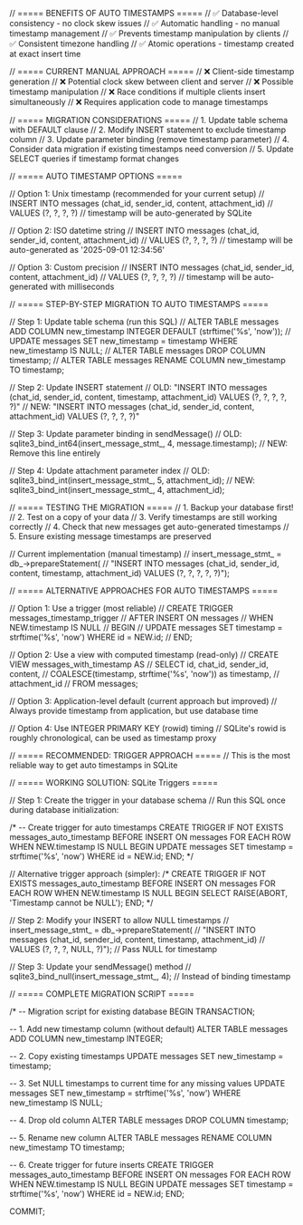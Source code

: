   // ===== BENEFITS OF AUTO TIMESTAMPS =====
  // ✅ Database-level consistency - no clock skew issues
  // ✅ Automatic handling - no manual timestamp management
  // ✅ Prevents timestamp manipulation by clients
  // ✅ Consistent timezone handling
  // ✅ Atomic operations - timestamp created at exact insert time

  // ===== CURRENT MANUAL APPROACH =====
  // ❌ Client-side timestamp generation
  // ❌ Potential clock skew between client and server
  // ❌ Possible timestamp manipulation
  // ❌ Race conditions if multiple clients insert simultaneously
  // ❌ Requires application code to manage timestamps

  // ===== MIGRATION CONSIDERATIONS =====
  // 1. Update table schema with DEFAULT clause
  // 2. Modify INSERT statement to exclude timestamp column
  // 3. Update parameter binding (remove timestamp parameter)
  // 4. Consider data migration if existing timestamps need conversion
  // 5. Update SELECT queries if timestamp format changes

  // ===== AUTO TIMESTAMP OPTIONS =====

  // Option 1: Unix timestamp (recommended for your current setup)
  // INSERT INTO messages (chat_id, sender_id, content, attachment_id)
  // VALUES (?, ?, ?, ?)
  // timestamp will be auto-generated by SQLite

  // Option 2: ISO datetime string
  // INSERT INTO messages (chat_id, sender_id, content, attachment_id)
  // VALUES (?, ?, ?, ?)
  // timestamp will be auto-generated as '2025-09-01 12:34:56'

  // Option 3: Custom precision
  // INSERT INTO messages (chat_id, sender_id, content, attachment_id)
  // VALUES (?, ?, ?, ?)
  // timestamp will be auto-generated with milliseconds


  // ===== STEP-BY-STEP MIGRATION TO AUTO TIMESTAMPS =====

  // Step 1: Update table schema (run this SQL)
  // ALTER TABLE messages ADD COLUMN new_timestamp INTEGER DEFAULT (strftime('%s', 'now'));
  // UPDATE messages SET new_timestamp = timestamp WHERE new_timestamp IS NULL;
  // ALTER TABLE messages DROP COLUMN timestamp;
  // ALTER TABLE messages RENAME COLUMN new_timestamp TO timestamp;

  // Step 2: Update INSERT statement
  // OLD: "INSERT INTO messages (chat_id, sender_id, content, timestamp, attachment_id) VALUES (?, ?, ?, ?, ?)"
  // NEW: "INSERT INTO messages (chat_id, sender_id, content, attachment_id) VALUES (?, ?, ?, ?)"

  // Step 3: Update parameter binding in sendMessage()
  // OLD: sqlite3_bind_int64(insert_message_stmt_, 4, message.timestamp);
  // NEW: Remove this line entirely

  // Step 4: Update attachment parameter index
  // OLD: sqlite3_bind_int(insert_message_stmt_, 5, attachment_id);
  // NEW: sqlite3_bind_int(insert_message_stmt_, 4, attachment_id);

  // ===== TESTING THE MIGRATION =====
  // 1. Backup your database first!
  // 2. Test on a copy of your data
  // 3. Verify timestamps are still working correctly
  // 4. Check that new messages get auto-generated timestamps
  // 5. Ensure existing message timestamps are preserved

  // Current implementation (manual timestamp)
  // insert_message_stmt_ = db_->prepareStatement(
  //   "INSERT INTO messages (chat_id, sender_id, content, timestamp, attachment_id) VALUES (?, ?, ?, ?, ?)");

  // ===== ALTERNATIVE APPROACHES FOR AUTO TIMESTAMPS =====

  // Option 1: Use a trigger (most reliable)
  // CREATE TRIGGER messages_timestamp_trigger
  //   AFTER INSERT ON messages
  //   WHEN NEW.timestamp IS NULL
  // BEGIN
  //   UPDATE messages SET timestamp = strftime('%s', 'now') WHERE id = NEW.id;
  // END;

  // Option 2: Use a view with computed timestamp (read-only)
  // CREATE VIEW messages_with_timestamp AS
  // SELECT id, chat_id, sender_id, content,
  //        COALESCE(timestamp, strftime('%s', 'now')) as timestamp,
  //        attachment_id
  // FROM messages;

  // Option 3: Application-level default (current approach but improved)
  // Always provide timestamp from application, but use database time

  // Option 4: Use INTEGER PRIMARY KEY (rowid) timing
  // SQLite's rowid is roughly chronological, can be used as timestamp proxy

  // ===== RECOMMENDED: TRIGGER APPROACH =====
  // This is the most reliable way to get auto timestamps in SQLite

  // ===== WORKING SOLUTION: SQLite Triggers =====

  // Step 1: Create the trigger in your database schema
  // Run this SQL once during database initialization:

  /*
  -- Create trigger for auto timestamps
  CREATE TRIGGER IF NOT EXISTS messages_auto_timestamp
    BEFORE INSERT ON messages
    FOR EACH ROW
    WHEN NEW.timestamp IS NULL
  BEGIN
    UPDATE messages SET timestamp = strftime('%s', 'now')
      WHERE id = NEW.id;
  END;
  */

  // Alternative trigger approach (simpler):
  /*
  CREATE TRIGGER IF NOT EXISTS messages_auto_timestamp
    BEFORE INSERT ON messages
    FOR EACH ROW
    WHEN NEW.timestamp IS NULL
  BEGIN
    SELECT RAISE(ABORT, 'Timestamp cannot be NULL');
  END;
  */

  // Step 2: Modify your INSERT to allow NULL timestamps
  // insert_message_stmt_ = db_->prepareStatement(
  //   "INSERT INTO messages (chat_id, sender_id, content, timestamp, attachment_id)
  //    VALUES (?, ?, ?, NULL, ?)");  // Pass NULL for timestamp

  // Step 3: Update your sendMessage() method
  // sqlite3_bind_null(insert_message_stmt_, 4);  // Instead of binding timestamp

  // ===== COMPLETE MIGRATION SCRIPT =====

  /*
  -- Migration script for existing database
  BEGIN TRANSACTION;

  -- 1. Add new timestamp column (without default)
  ALTER TABLE messages ADD COLUMN new_timestamp INTEGER;

  -- 2. Copy existing timestamps
  UPDATE messages SET new_timestamp = timestamp;

  -- 3. Set NULL timestamps to current time for any missing values
  UPDATE messages SET new_timestamp = strftime('%s', 'now')
    WHERE new_timestamp IS NULL;

  -- 4. Drop old column
  ALTER TABLE messages DROP COLUMN timestamp;

  -- 5. Rename new column
  ALTER TABLE messages RENAME COLUMN new_timestamp TO timestamp;

  -- 6. Create trigger for future inserts
  CREATE TRIGGER messages_auto_timestamp
    BEFORE INSERT ON messages
    FOR EACH ROW
    WHEN NEW.timestamp IS NULL
  BEGIN
    UPDATE messages SET timestamp = strftime('%s', 'now')
      WHERE id = NEW.id;
  END;

  COMMIT;
 